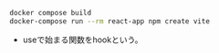```bash
docker compose build
docker-compose run --rm react-app npm create vite
```

* useで始まる関数をhookという。